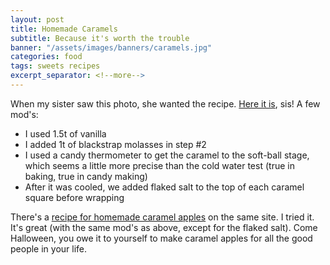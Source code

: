 ```yaml
---
layout: post
title: Homemade Caramels
subtitle: Because it's worth the trouble
banner: "/assets/images/banners/caramels.jpg"
categories: food
tags: sweets recipes
excerpt_separator: <!--more-->
---
```

When my sister saw this photo, she wanted the recipe.  [Here it is](https://myrecipeconfessions.com/homemade-candy/soft-homemade-caramels/), sis!  A few mod's:
<!--more-->

* I used 1.5t of vanilla
* I added 1t of blackstrap molasses in step #2
* I used a candy thermometer to get the caramel to the soft-ball stage, which seems a little more precise than the cold water test (true in baking, true in candy making) 
* After it was cooled, we added flaked salt to the top of each caramel square before wrapping

There's a [recipe for homemade caramel apples](https://myrecipeconfessions.com/desserts/the-best-homemade-caramel-apples/) on the same site.  I tried it.  It's great (with the same mod's as above, except for the flaked salt).  Come Halloween, you owe it to yourself to make caramel apples for all the good people in your life.